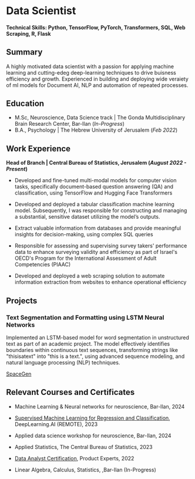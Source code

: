 # Data Scientist

#### Technical Skills: Python, TensorFlow, PyTorch, Transformers, SQL, Web Scraping, R, Flask

## Summary

A highly motivated data scientist with a passion for applying machine learning and cutting-edeg deep-learning techniques to drive buisness efficiency and growth. Experienced in building and deploying wide veraiety of ml models for Document AI, NLP and automation of repeated processes.

## Education	        		
- M.Sc, Neuroscience, Data Science track | The Gonda Multidisciplinary Brain Research Center, Bar-Ilan (_In-Progress_)
- B.A., Psychology | The Hebrew University of Jerusalem (_Feb 2022_)

## Work Experience
**Head of Branch | Central Bureau of Statistics, Jerusalem (_August 2022 - Present_)**

- Developed and fine-tuned multi-modal models for computer vision tasks, specifically document-based question answering (QA) and classification, using TensorFlow and Hugging Face Transformers

- Developed and deployed a tabular classification machine learning model. Subsequently, I was responsible for constructing and managing a substantial, sensitive dataset utilizing the model’s outputs.

- Extract valuable information from databases and provide meaningful insights for decision-making, using complex SQL queries
  
- Responsible for assessing and supervising survey takers' performance data to enhance surveying validity and efficiency as part of Israel's OECD's Program for the International Assessment of Adult Competencies (PIAAC)

- Developed and deployed a web scraping solution to automate information extraction from websites to enhance operational efficiency

## Projects
### Text Segmentation and Formatting using LSTM Neural Networks

Implemented an LSTM-based model for word segmentation in unstructured text as part of an academic project. The model effectively identifies boundaries within continuous text sequences, transforming strings like "thisisatext" into "this is a text.", using advanced sequence modeling, and natural language processing (NLP) techniques.

[SpaceGen](https://huggingface.co/spaces/asafd60/SpaceGen?logs=container)

##  Relevant Courses and Certificates

- Machine Learning & Neural networks for
neuroscience, Bar-Ilan, 2024

- [Supervised Machine Learning for Regression and Classification](https://github.com/DelmedigoA/DelmedigoA.github.io/blob/1f95ccae09ab9756db2dcc60d661acc966a6ba9e/assets/docs/Supervised%20Machine%20Learning%20Regression%20and%20Classification.pdf), DeepLearning.AI (REMOTE), 2023

- Applied data science workshop for neuroscience, Bar-Ilan, 2024
  
- Applied Statistics, The Central Bureau of Statistics,
2023
  
-  [Data Analyst Certification](https://github.com/DelmedigoA/DelmedigoA.github.io/blob/main/assets/docs/Data%20Analyst%20-%20Certification%20of%20Completion.pdf), Product Experts, 2022
  
- Linear Algebra, Calculus, Statistics, ,Bar-Ilan (In-Progress)
